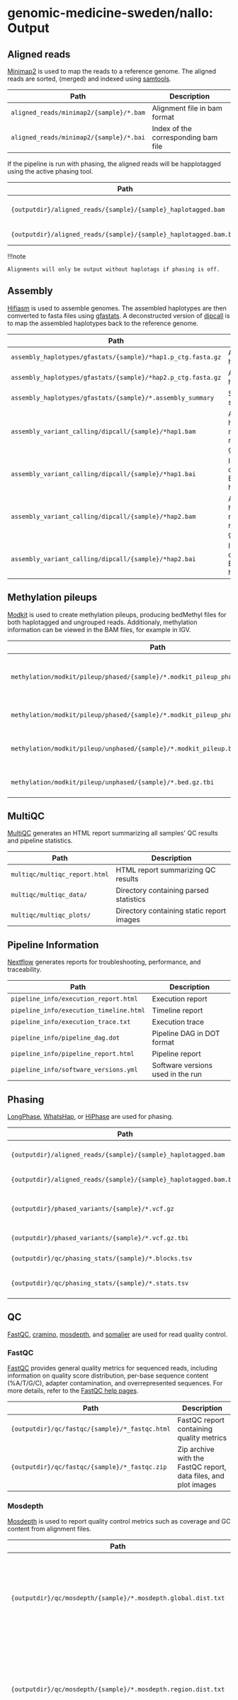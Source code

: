 # genomic-medicine-sweden/nallo: Output

## Aligned reads

[Minimap2](https://github.com/lh3/minimap2) is used to map the reads to a reference genome. The aligned reads are sorted, (merged) and indexed using [samtools](https://github.com/samtools/samtools).

| Path                                    | Description                         |
| --------------------------------------- | ----------------------------------- |
| `aligned_reads/minimap2/{sample}/*.bam` | Alignment file in bam format        |
| `aligned_reads/minimap2/{sample}/*.bai` | Index of the corresponding bam file |

If the pipeline is run with phasing, the aligned reads will be happlotagged using the active phasing tool.

| Path                                                              | Description             |
| ----------------------------------------------------------------- | ----------------------- |
| `{outputdir}/aligned_reads/{sample}/{sample}_haplotagged.bam`     | BAM file with haplotags |
| `{outputdir}/aligned_reads/{sample}/{sample}_haplotagged.bam.bai` | Index of the BAM file   |

!!!note

    Alignments will only be output without haplotags if phasing is off.

## Assembly

[Hifiasm](https://github.com/chhylp123/hifiasm) is used to assemble genomes. The assembled haplotypes are then comverted to fasta files using [gfastats](https://github.com/vgl-hub/gfastats). A deconstructed version of [dipcall](https://github.com/lh3/dipcall) is to map the assembled haplotypes back to the reference genome.

| Path                                                         | Description                                          |
| ------------------------------------------------------------ | ---------------------------------------------------- |
| `assembly_haplotypes/gfastats/{sample}/*hap1.p_ctg.fasta.gz` | Assembled haplotype 1                                |
| `assembly_haplotypes/gfastats/{sample}/*hap2.p_ctg.fasta.gz` | Assembled haplotype 2                                |
| `assembly_haplotypes/gfastats/{sample}/*.assembly_summary`   | Summary statistics                                   |
| `assembly_variant_calling/dipcall/{sample}/*hap1.bam`        | Assembled haplotype 1 mapped to the reference genome |
| `assembly_variant_calling/dipcall/{sample}/*hap1.bai`        | Index of the corresponding BAM file for haplotype 1  |
| `assembly_variant_calling/dipcall/{sample}/*hap2.bam`        | Assembled haplotype 2 mapped to the reference genome |
| `assembly_variant_calling/dipcall/{sample}/*hap2.bai`        | Index of the corresponding BAM file for haplotype 2  |

## Methylation pileups

[Modkit](https://github.com/nanoporetech/modkit) is used to create methylation pileups, producing bedMethyl files for both haplotagged and ungrouped reads. Additionaly, methylation information can be viewed in the BAM files, for example in IGV.

| Path                                                                                | Description                                               |
| ----------------------------------------------------------------------------------- | --------------------------------------------------------- |
| `methylation/modkit/pileup/phased/{sample}/*.modkit_pileup_phased_*.bed.gz`         | bedMethyl file with summary counts from haplotagged reads |
| `methylation/modkit/pileup/phased/{sample}/*.modkit_pileup_phased_ungrouped.bed.gz` | bedMethyl file for ungrouped reads                        |
| `methylation/modkit/pileup/unphased/{sample}/*.modkit_pileup.bed.gz`                | bedMethyl file with summary counts from all reads         |
| `methylation/modkit/pileup/unphased/{sample}/*.bed.gz.tbi`                          | Index of the corresponding bedMethyl file                 |

## MultiQC

[MultiQC](http://multiqc.info) generates an HTML report summarizing all samples' QC results and pipeline statistics.

| Path                          | Description                               |
| ----------------------------- | ----------------------------------------- |
| `multiqc/multiqc_report.html` | HTML report summarizing QC results        |
| `multiqc/multiqc_data/`       | Directory containing parsed statistics    |
| `multiqc/multiqc_plots/`      | Directory containing static report images |

## Pipeline Information

[Nextflow](https://www.nextflow.io/docs/latest/tracing.html) generates reports for troubleshooting, performance, and traceability.

| Path                                    | Description                       |
| --------------------------------------- | --------------------------------- |
| `pipeline_info/execution_report.html`   | Execution report                  |
| `pipeline_info/execution_timeline.html` | Timeline report                   |
| `pipeline_info/execution_trace.txt`     | Execution trace                   |
| `pipeline_info/pipeline_dag.dot`        | Pipeline DAG in DOT format        |
| `pipeline_info/pipeline_report.html`    | Pipeline report                   |
| `pipeline_info/software_versions.yml`   | Software versions used in the run |

## Phasing

[LongPhase](https://github.com/twolinin/longphase), [WhatsHap](https://whatshap.readthedocs.io/en/latest/), or [HiPhase](https://github.com/PacificBiosciences/HiPhase) are used for phasing.

| Path                                                              | Description                   |
| ----------------------------------------------------------------- | ----------------------------- |
| `{outputdir}/aligned_reads/{sample}/{sample}_haplotagged.bam`     | BAM file with haplotags       |
| `{outputdir}/aligned_reads/{sample}/{sample}_haplotagged.bam.bai` | Index of the BAM file         |
| `{outputdir}/phased_variants/{sample}/*.vcf.gz`                   | VCF file with phased variants |
| `{outputdir}/phased_variants/{sample}/*.vcf.gz.tbi`               | Index of the VCF file         |
| `{outputdir}/qc/phasing_stats/{sample}/*.blocks.tsv`              | Phase block file              |
| `{outputdir}/qc/phasing_stats/{sample}/*.stats.tsv`               | Phasing statistics file       |

## QC

[FastQC](http://www.bioinformatics.babraham.ac.uk/projects/fastqc/), [cramino](https://github.com/wdecoster/cramino), [mosdepth](https://github.com/brentp/mosdepth), and [somalier](https://github.com/brentp/somalier) are used for read quality control.

### FastQC

[FastQC](http://www.bioinformatics.babraham.ac.uk/projects/fastqc/) provides general quality metrics for sequenced reads, including information on quality score distribution, per-base sequence content (%A/T/G/C), adapter contamination, and overrepresented sequences. For more details, refer to the [FastQC help pages](http://www.bioinformatics.babraham.ac.uk/projects/fastqc/Help/).

| Path                                           | Description                                                     |
| ---------------------------------------------- | --------------------------------------------------------------- |
| `{outputdir}/qc/fastqc/{sample}/*_fastqc.html` | FastQC report containing quality metrics                        |
| `{outputdir}/qc/fastqc/{sample}/*_fastqc.zip`  | Zip archive with the FastQC report, data files, and plot images |

### Mosdepth

[Mosdepth](https://github.com/brentp/mosdepth) is used to report quality control metrics such as coverage and GC content from alignment files.

| Path                                                          | Description                                                                                                           |
| ------------------------------------------------------------- | --------------------------------------------------------------------------------------------------------------------- |
| `{outputdir}/qc/mosdepth/{sample}/*.mosdepth.global.dist.txt` | Cumulative distribution of bases covered for at least a given coverage value, across chromosomes and the whole genome |
| `{outputdir}/qc/mosdepth/{sample}/*.mosdepth.region.dist.txt` | Cumulative distribution of bases covered for at least a given coverage value, across regions (if a BED file is used)  |
| `{outputdir}/qc/mosdepth/{sample}/*.mosdepth.summary.txt`     | Mosdepth summary file                                                                                                 |
| `{outputdir}/qc/mosdepth/{sample}/*.regions.bed.gz`           | Depth per region (if a BED file is used)                                                                              |
| `{outputdir}/qc/mosdepth/{sample}/*.regions.bed.gz.csi`       | Index of the regions.bed.gz file                                                                                      |

### Cramino

[cramino](https://github.com/wdecoster/cramino) is used to analyze both phased and unphased reads.

| Path                                               | Description                                                                                          |
| -------------------------------------------------- | ---------------------------------------------------------------------------------------------------- |
| `{outputdir}/qc/cramino/phased/{sample}/*.arrow`   | Read length and quality in [Apache Arrow](https://arrow.apache.org/docs/format/Columnar.html) format |
| `{outputdir}/qc/cramino/phased/{sample}/*.txt`     | Summary information in text format                                                                   |
| `{outputdir}/qc/cramino/unphased/{sample}/*.arrow` | Read length and quality in [Apache Arrow](https://arrow.apache.org/docs/format/Columnar.html) format |
| `{outputdir}/qc/cramino/unphased/{sample}/*.txt`   | Summary information in text format                                                                   |

### Somalier

[somalier](https://github.com/brentp/somalier) checks relatedness and sex.

| Path                                                             | Description                                 |
| ---------------------------------------------------------------- | ------------------------------------------- |
| `{outputdir}/predigree/{project}.ped`                            | PED file updated with somalier-inferred sex |
| `{outputdir}/qc/somalier/relate/{project}/{project}.html`        | HTML report                                 |
| `{outputdir}/qc/somalier/relate/{project}/{project}.pairs.tsv`   | Information about sample pairs              |
| `{outputdir}/qc/somalier/relate/{project}/{project}.samples.tsv` | Information about individual samples        |

## Variants

### CNVs

[HiFiCNV](https://github.com/PacificBiosciences/HiFiCNV) is used to call CNVs. It also produces copy number, depth, and MAF [visualization tracks](#visualization-tracks).

| Path                                              | Description                               |
| ------------------------------------------------- | ----------------------------------------- |
| `svs/family/{family_id}/${family_id_cnvs_merged..vcf.gz`           | VCF file containing CNV variants          |
| `svs/family/{family_id}/{family_id}_cnvs_merged.vcf.gz.tbi`       | Index of the corresponding VCF file       |

### Paralogous genes

[Paraphase](https://github.com/PacificBiosciences/paraphase) is used to call paralogous genes.

| Path                                                        | Description                             |
| ----------------------------------------------------------- | --------------------------------------- |
| `paraphase/{sample}/*.bam`                                  | BAM file with haplotypes grouped by HP  |
| `paraphase/{sample}/*.bai`                                  | Index of the BAM file                   |
| `paraphase/{sample}/*.json`                                 | Summary of haplotypes and variant calls |
| `paraphase/{sample}_paraphase_vcfs/{sample}_{gene}_vcf`     | VCF file per gene                       |
| `paraphase/{sample}_paraphase_vcfs/{sample}_{gene}_vcf.tbi` | Index of the VCF file                   |

### Repeats

[TRGT](https://github.com/PacificBiosciences/trgt) is used to call repeats:

| Path                                                                  | Description                               |
| --------------------------------------------------------------------- | ----------------------------------------- |
| `{outputdir}/repeat_calling/trgt/multi_sample/{project}/*.vcf.gz`     | Merged VCF file for all samples           |
| `{outputdir}/repeat_calling/trgt/multi_sample/{project}/*.vcf.gz.tbi` | Index of the VCF file                     |
| `{outputdir}/repeat_calling/trgt/single_sample/{sample}/*.vcf.gz`     | VCF file with called repeats for a sample |
| `{outputdir}/repeat_calling/trgt/single_sample/{sample}/*.vcf.gz.tbi` | Index of the VCF file                     |
| `{outputdir}/repeat_calling/trgt/single_sample/{sample}/*.bam`        | BAM file with sorted spanning reads       |
| `{outputdir}/repeat_calling/trgt/single_sample/{sample}/*.bai`        | Index of the BAM file                     |

[Stranger](https://github.com/Clinical-Genomics/stranger) is used to annotate them:

| Path                                                           | Description                     |
| -------------------------------------------------------------- | ------------------------------- |
| `{outputdir}/repeat_annotation/stranger/{sample}/*.vcf.gz`     | Annotated VCF file              |
| `{outputdir}/repeat_annotation/stranger/{sample}/*.vcf.gz.tbi` | Index of the annotated VCF file |

### SNVs

[DeepVariant](https://github.com/google/deepvariant) is used to call variants, while [bcftools](https://samtools.github.io/bcftools/bcftools.html) and [GLnexus](https://github.com/dnanexus-rnd/GLnexus) are used for merging variants.

!!!note

    Variants are only output without annotation and ranking if these subworkflows are turned off.

| Path                                                   | Description                                                                 |
| ------------------------------------------------------ | --------------------------------------------------------------------------- |
| `snvs/single_sample/{sample}/{sample}_snv.vcf.gz`      | VCF file containing called variants with alternative genotypes for a sample |
| `snvs/single_sample/{sample}/{sample}_snv.vcf.gz.tbi`  | Index of the corresponding VCF file                                         |
| `snvs/multi_sample/{project}/{project}_snv.vcf.gz`     | VCF file containing called variants for all samples                         |
| `snvs/multi_sample/{project}/{project}_snv.vcf.gz.tbi` | Index of the corresponding VCF file                                         |
| `snvs/stats/single_sample/*.stats.txt`                 | Variant statistics                                                          |

[echtvar](https://github.com/brentp/echtvar) and [VEP](https://www.ensembl.org/vep) are used for annotating SNVs, while [CADD](https://cadd.gs.washington.edu/) is used to annotate INDELs with CADD scores.

!!!note

    Variants are only output without ranking if that subworkflows are turned off.

| Path                                                             | Description                                                                    |
| ---------------------------------------------------------------- | ------------------------------------------------------------------------------ |
| `databases/echtvar/encode/{project}/*.zip`                       | Database with allele frequency (AF) and allele count (AC) for all samples      |
| `snvs/single_sample/{sample}/{sample}_snv_annotated.vcf.gz`      | VCF file containing annotated variants with alternative genotypes for a sample |
| `snvs/single_sample/{sample}/{sample}_snv_annotated.vcf.gz.tbi`  | Index of the annotated VCF file                                                |
| `snvs/multi_sample/{project}/{project}_snv_annotated.vcf.gz`     | VCF file containing annotated variants for all samples                         |
| `snvs/multi_sample/{project}/{project}_snv_annotated.vcf.gz.tbi` | Index of the annotated VCF file                                                |

[GENMOD](https://github.com/Clinical-Genomics/genmod) is used to rank the annotated SNVs and INDELs.

| Path                                                                    | Description                                                 |
| ----------------------------------------------------------------------- | ----------------------------------------------------------- |
| `snvs/single_sample/{sample}/{sample}_snv_annotated_ranked.vcf.gz`      | VCF file with annotated and ranked variants for a sample    |
| `snvs/single_sample/{sample}/{sample}_snv_annotated_ranked.vcf.gz.tbi`  | Index of the ranked VCF file                                |
| `snvs/multi_sample/{project}/{project}_snv_annotated_ranked.vcf.gz`     | VCF file with annotated and ranked variants for all samples |
| `snvs/multi_sample/{project}/{project}_snv_annotated_ranked.vcf.gz.tbi` | Index of the ranked VCF file                                |

### SVs

[Severus](https://github.com/KolmogorovLab/Severus) or [Sniffles](https://github.com/fritzsedlazeck/Sniffles) is used to call structural variants, and [SVDB](https://github.com/J35P312/SVDB) is used to merge variants within and between samples.

!!!note

    Variants are only output without annotation if that subworkflow is turned off.

| Path                                                  | Description                                                  |
| ----------------------------------------------------- | ------------------------------------------------------------ |
| `svs/multi_sample/{project}/{project}_svs.vcf.gz`     | VCF file with merged structural variants for all samples     |
| `svs/multi_sample/{project}/{project}_svs.vcf.gz.tbi` | Index of the merged VCF file                                 |
| `svs/single_sample/{sample}/*.vcf.gz`                 | VCF file with merged structural variants for a single sample |
| `svs/single_sample/{sample}/*.vcf.gz.tbi`             | Index of the VCF file                                        |

[SVDB](https://github.com/J35P312/SVDB) and [VEP](https://www.ensembl.org/vep) are used to annotate structural variants.

| Path                                                            | Description                                                        |
| --------------------------------------------------------------- | ------------------------------------------------------------------ |
| `svs/multi_sample/{project}/{project}_svs_annotated.vcf.gz`     | VCF file with annotated merged structural variants for all samples |
| `svs/multi_sample/{project}/{project}_svs_annotated.vcf.gz.tbi` | Index of the annotated VCF file                                    |
| `svs/single_sample/{sample}/*.vcf_annotated.gz`                 | VCF file with annotated structural variants for a single sample    |
| `svs/single_sample/{sample}/*.vcf_annotated.gz.tbi`             | Index of the annotated VCF file                                    |

## Visualization Tracks

[HiFiCNV](https://github.com/PacificBiosciences/HiFiCNV) is used to call CNVs, but it also produces copy number, depth, and MAF tracks that can be visualized in for example IGV.

| `visualization_tracks/{sample}/*.copynum.bedgraph` | Copy number in bedgraph format            |
| `visualization_tracks/{sample}/*.depth.bw`         | Depth track in BigWig format              |
| `visualization_tracks/{sample}/*.maf.bw`           | Minor allele frequencies in BigWig format |
